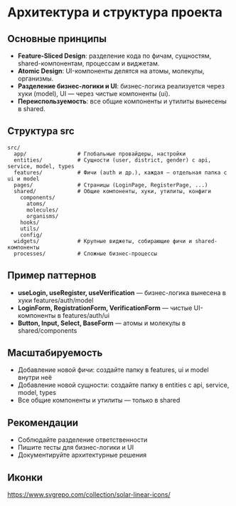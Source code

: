 # Архитектура и структура проекта

## Основные принципы
- **Feature-Sliced Design**: разделение кода по фичам, сущностям, shared-компонентам, процессам и виджетам.
- **Atomic Design**: UI-компоненты делятся на атомы, молекулы, организмы.
- **Разделение бизнес-логики и UI**: бизнес-логика реализуется через хуки (model), UI — через чистые компоненты (ui).
- **Переиспользуемость**: все общие компоненты и утилиты вынесены в shared.

## Структура src
```
src/
  app/                # Глобальные провайдеры, настройки
  entities/           # Сущности (user, district, gender) с api, service, model, types
  features/           # Фичи (auth и др.), каждая — отдельная папка с ui и model
  pages/              # Страницы (LoginPage, RegisterPage, ...)
  shared/             # Общие компоненты, хуки, утилиты, конфиги
    components/
      atoms/
      molecules/
      organisms/
    hooks/
    utils/
    config/
  widgets/            # Крупные виджеты, собирающие фичи и shared-компоненты
  processes/          # Сложные бизнес-процессы
```

## Пример паттернов
- **useLogin, useRegister, useVerification** — бизнес-логика вынесена в хуки features/auth/model
- **LoginForm, RegistrationForm, VerificationForm** — чистые UI-компоненты в features/auth/ui
- **Button, Input, Select, BaseForm** — атомы и молекулы в shared/components

## Масштабируемость
- Добавление новой фичи: создайте папку в features, ui и model внутри неё
- Добавление новой сущности: создайте папку в entities с api, service, model, types
- Все общие компоненты и утилиты — только в shared

## Рекомендации
- Соблюдайте разделение ответственности
- Пишите тесты для бизнес-логики и UI
- Документируйте архитектурные решения

## Иконки
https://www.svgrepo.com/collection/solar-linear-icons/